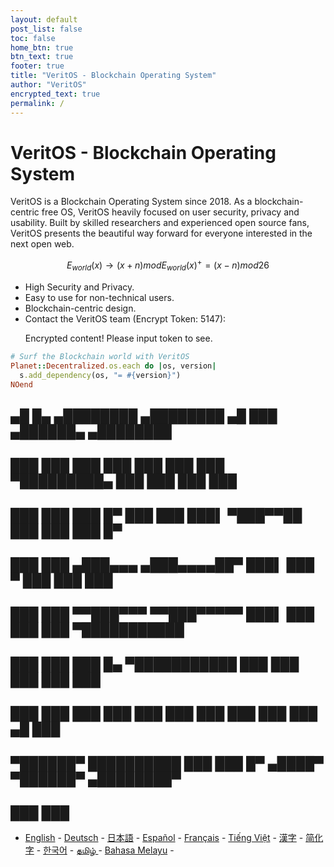 ```yaml
---
layout: default
post_list: false
toc: false
home_btn: true
btn_text: true
footer: true
title: "VeritOS - Blockchain Operating System"
author: "VeritOS"
encrypted_text: true
permalink: /
---
```


# VeritOS - Blockchain Operating System

VeritOS is a Blockchain Operating System since 2018. As a blockchain-centric free OS, VeritOS heavily focused on user security, privacy and usability. Built by skilled researchers and experienced open source fans, VeritOS presents the beautiful way forward for everyone interested in the next open web.

$$
E_{world}(x)\rightarrow (x+n) mod E_{world}(x)^{+} = (x-n) mod 26 
$$

* High Security and Privacy.
* Easy to use for non-technical users.
* Blockchain-centric design.
* Contact the VeritOS team (Encrypt Token: 5147): 
  <p class="encrypted" id="ZER7V3r2Ps+rj3HROaB2LAQb1Zxdbzb4qS9VA/mKsq7QmWR+x8Bg==">Encrypted content! Please input token to see.</p>

```ruby
# Surf the Blockchain world with VeritOS
Planet::Decentralized.os.each do |os, version|
  s.add_dependency(os, "= #{version}")
NOend
```
##   ▄█    █▄     ▄████████    ▄████████  ▄█      ███      ▄██████▄     ▄████████ 
##  ███    ███   ███    ███   ███    ███ ███  ▀█████████▄ ███    ███   ███    ███ 
##  ███    ███   ███    █▀    ███    ███ ███▌    ▀███▀▀██ ███    ███   ███    █▀  
##  ███    ███  ▄███▄▄▄      ▄███▄▄▄▄██▀ ███▌     ███   ▀ ███    ███   ███        
##  ███    ███ ▀▀███▀▀▀     ▀▀███▀▀▀▀▀   ███▌     ███     ███    ███ ▀███████████ 
## ███    ███   ███    █▄  ▀███████████ ███      ███     ███    ███          ███ 
##  ███    ███   ███    ███   ███    ███ ███      ███     ███    ███    ▄█    ███ 
##  ▀██████▀    ██████████   ███    ███ █▀      ▄████▀    ▀██████▀   ▄████████▀  
##                           ███    ███                                         


- [English](https://veritos.org/) - [Deutsch](de) - [日本語](zh-Hant) - [Español](es) - [Français](fr) - [Tiếng Việt](vi) - [漢字](zh-Hant) - [简化字](zh-Hans) - [한국어](ko) - [தமிழ் ](ta) - [Bahasa Melayu](ms) -

